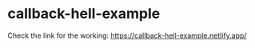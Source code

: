 # callback-hell-example

Check the link for the working:
https://callback-hell-example.netlify.app/
